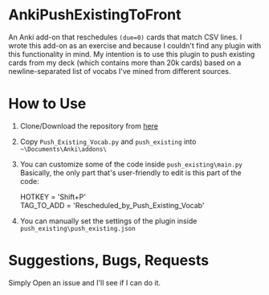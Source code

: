 # AnkiPushExistingToFront

An Anki add-on that reschedules `(due=0)` cards that match CSV lines.
I wrote this add-on as an exercise and because I couldn't find any plugin with this functionality in mind. 
My intention is to use this plugin to push existing cards from my deck (which contains more than 20k cards) based on a newline-separated
list of vocabs I've mined from different sources.

# How to Use
1. Clone/Download the repository from [here](https://github.com/SpencerMAQ/AnkiPushExistingToFront/tree/master)
2. Copy `Push_Existing_Vocab.py` and `push_existing` into `~\Documents\Anki\addons\`
3. You can customize some of the code inside `push_existing\main.py`
Basically, the only part that's user-friendly to edit is this part of the code:  

    HOTKEY = 'Shift+P'  
    TAG_TO_ADD = 'Rescheduled_by_Push_Existing_Vocab'
    
4. You can manually set the settings of the plugin inside `push_existing\push_existing.json`

# Suggestions, Bugs, Requests
Simply Open an issue and I'll see if I can do it.

